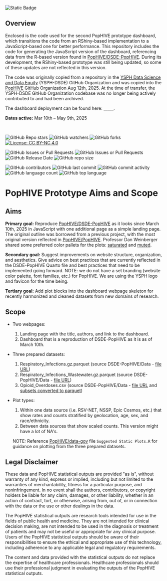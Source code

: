![Static Badge](https://img.shields.io/badge/Activity_Status-Archived-red)

## Overview

Enclosed is the code used for the second PopHIVE prototype dashboard, which transitions the code from an RShiny-based implementation to a JavaScript-based one for better performance. This repository includes the code for generating the JavaScript version of the dashboard, referencing data from the R-based version found in [PopHIVE/DSDE-PopHIVE](https://github.com/PopHIVE/DSDE-PopHIVE). During its development, the RShiny-based prototype was still being updated, so some of these updates are not reflected in this version.

The code was originally copied from a repository in the [YSPH Data Science and Data Equity](https://github.com/ysph-dsde) (YSPH-DSDE) GitHub Organization and was copied into the [PopHIVE](https://github.com/PopHIVE) GitHub Organization Aug 12th, 2025. At the time of transfer, the YSPH-DSDE GitHub Organization codebase was no longer being actively contributed to and had been archived.

The dashboard deployment can be found here: _____.

**Dates active:** Mar 10th – May 9th, 2025

&nbsp;

![GitHub Repo stars](https://img.shields.io/github/stars/PopHIVE/PopHIVE-Prototype) ![GitHub watchers](https://img.shields.io/github/watchers/PopHIVE/PopHIVE-Prototype) ![GitHub forks](https://img.shields.io/github/forks/PopHIVE/PopHIVE-Prototype) [![License: CC BY-NC 4.0](https://img.shields.io/badge/License-CC%20BY--NC%204.0-lightgrey.svg)](http://creativecommons.org/licenses/by-nc/4.0/)

![GitHub Issues or Pull Requests](https://img.shields.io/github/issues/PopHIVE/PopHIVE-Prototype) ![GitHub Issues or Pull Requests](https://img.shields.io/github/issues-pr/PopHIVE/PopHIVE-Prototype) ![GitHub Release Date](https://img.shields.io/github/release-date/PopHIVE/PopHIVE-Prototype) ![GitHub repo size](https://img.shields.io/github/repo-size/PopHIVE/PopHIVE-Prototype)

![GitHub contributors](https://img.shields.io/github/contributors/PopHIVE/PopHIVE-Prototype) ![GitHub last commit](https://img.shields.io/github/last-commit/PopHIVE/PopHIVE-Prototype) ![GitHub commit activity](https://img.shields.io/github/commit-activity/w/PopHIVE/PopHIVE-Prototype) ![GitHub language count](https://img.shields.io/github/languages/count/PopHIVE/PopHIVE-Prototype) ![GitHub top language](https://img.shields.io/github/languages/top/PopHIVE/PopHIVE-Prototype)


# PopHIVE Prototype Aims and Scope

## Aims

**Primary goal:** Reproduce [PopHIVE/DSDE-PopHIVE](https://github.com/PopHIVE/DSDE-PopHIVE) as it looks since March 10th, 2025 in JavaScript with one additional page as a simple landing page. The original outline was borrowed from a previous project, with the most original version reflected in [PopHIVE/PopHIVE](https://github.com/PopHIVE/PopHIVE). Professor Dan Weinberger shared some preferred color pallets for the plots: [saturated](https://colorbrewer2.org/#type=qualitative&scheme=Paired&n=10) and [muted](https://colorbrewer2.org/#type=qualitative&scheme=Set3&n=10).

**Secondary goal:** Suggest improvements on website structure, organization, and aesthetics. Give advice on best practices that are currently reflected in the DSDE-PopHIVE Quarto file and best practices that need to be implemented going forward. NOTE: we do not have a set branding (website color palette, font families, etc.) for PopHIVE. We are using the YSPH logo and favicon for the time being.

**Tertiary goal:** Add plot blocks into the dashboard webpage skeleton for recently harmonized and cleaned datasets from new domains of research.

## Scope

- Two webpages:

    1. Landing page with the title, authors, and link to the dashboard.
    2. Dashboard that is a reproduction of DSDE-PopHIVE as it is as of March 10th.
 
- Three prepared datasets:

    1. Respiratory_Infections.gz.parquet (source DSDE-PopHIVE/Data - [file URL](https://github.com/PopHIVE/DSDE-PopHIVE/blob/main/Data/Respiratory_Infections.gz.parquet))
    2. Respiratory_Infections_Wastewater.gz.parquet (source DSDE-PopHIVE/Data - [file URL](https://github.com/PopHIVE/DSDE-PopHIVE/blob/main/Data/Respiratory_Infections_Wastewater.gz.parquet))
    3. Opioid_Overdoses.csv (source DSDE-PopHIVE/Data - [file URL](https://github.com/PopHIVE/DSDE-PopHIVE/blob/main/Data/Opioid_Overdoses.csv) and [subsets converted to parquet](https://github.com/PopHIVE/DSDE-PopHIVE/tree/main/Data/Opioid%20Overdoses))

- Plot types:

    1. Within one data source (i.e. RSV-NET, NSSP, Epic Cosmos, etc.) that show rates and counts stratified by geolocation, age, sex, and race/ethnicity.
    2. Between data sources that show scaled counts. This version might have a lot of NA's.

  NOTE: Reference [PopHIVE/data-gov](https://github.com/PopHIVE/data-gov) file `Suggested Static Plots.R` for guidance on plotting from the three prepared datasets.


## Legal Disclaimer

These data and PopHIVE statistical outputs are provided "as is", without warranty of any kind, express or implied, including but not limited to the warranties of merchantability, fitness for a particular purpose, and noninfringement. In no event shall the authors, contributors, or copyright holders be liable for any claim, damages, or other liability, whether in an action of contract, tort, or otherwise, arising from, out of, or in connection with the data or the use or other dealings in the data.

The PopHIVE statistical outputs are research tools intended for use in the fields of public health and medicine. They are not intended for clinical decision making, are not intended to be used in the diagnosis or treatment of patients and may not be useful or appropriate for any clinical purpose. Users of the PopHIVE statistical outputs should be aware of their responsibilities to ensure the ethical and appropriate use of this technology, including adherence to any applicable legal and regulatory requirements.

The content and data provided with the statistical outputs do not replace the expertise of healthcare professionals. Healthcare professionals should use their professional judgment in evaluating the outputs of the PopHIVE statistical outputs.
  
